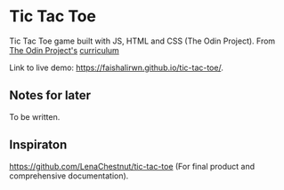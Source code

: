 # Tic Tac Toe
Tic Tac Toe game built with JS, HTML and CSS (The Odin Project).
From [The Odin Project's](https://www.theodinproject.com/) [curriculum](https://www.theodinproject.com/lessons/tic-tac-toe-javascript)

Link to live demo: https://faishalirwn.github.io/tic-tac-toe/.

## Notes for later
To be written.

## Inspiraton
https://github.com/LenaChestnut/tic-tac-toe (For final product and comprehensive documentation).